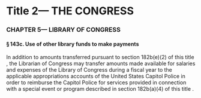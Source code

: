 
# Title 2— THE CONGRESS
### CHAPTER 5— LIBRARY OF CONGRESS
#### § 143c. Use of other library funds to make payments

In addition to amounts transferred pursuant to section 182b(e)(2) of this title , the Librarian of Congress may transfer amounts made available for salaries and expenses of the Library of Congress during a fiscal year to the applicable appropriations accounts of the United States Capitol Police in order to reimburse the Capitol Police for services provided in connection with a special event or program described in section 182b(a)(4) of this title .
